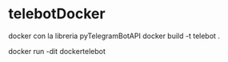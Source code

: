 # telebotDocker
docker con la libreria pyTelegramBotAPI
docker build -t telebot .

docker run -dit dockertelebot
